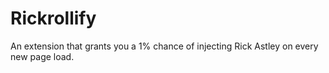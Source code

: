 # Rickrollify

An extension that grants you a 1% chance of injecting Rick Astley on every new page load.
